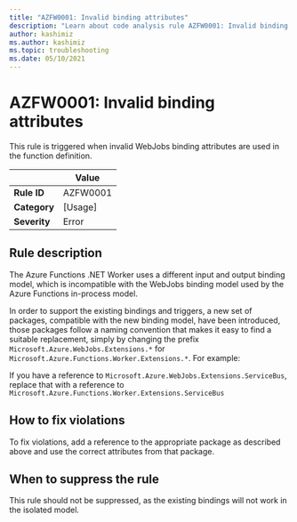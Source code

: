 ```yaml
---
title: "AZFW0001: Invalid binding attributes"
description: "Learn about code analysis rule AZFW0001: Invalid binding attributes"
author: kashimiz
ms.author: kashimiz
ms.topic: troubleshooting
ms.date: 05/10/2021
---
```


# AZFW0001: Invalid binding attributes
This rule is triggered when invalid WebJobs binding attributes are used in the function definition.

| | Value |
|-|-|
| **Rule ID** |AZFW0001|
| **Category** |[Usage]|
| **Severity** |Error|

## Rule description

The Azure Functions .NET Worker uses a different input and output binding model, which is incompatible with the WebJobs binding
model used by the Azure Functions in-process model.

In order to support the existing bindings and triggers, a new set of packages, compatible with the new binding model, have been introduced, those
packages follow a naming convention that makes it easy to find a suitable replacement, simply by changing the prefix `Microsoft.Azure.WebJobs.Extensions.*` for `Microsoft.Azure.Functions.Worker.Extensions.*`. For example:

If you have a reference to `Microsoft.Azure.WebJobs.Extensions.ServiceBus`, replace that with a reference to `Microsoft.Azure.Functions.Worker.Extensions.ServiceBus`

## How to fix violations

To fix violations, add a reference to the appropriate package as described above and use the correct attributes from that package.

## When to suppress the rule

This rule should not be suppressed, as the existing bindings will not work in the isolated model.
